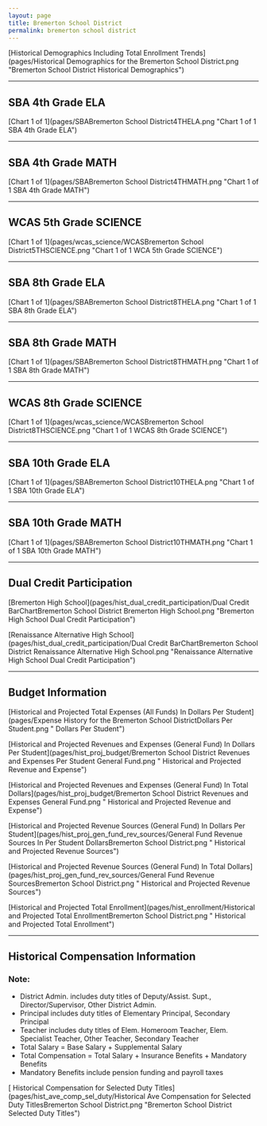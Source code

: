 ```yaml
---
layout: page
title: Bremerton School District
permalink: bremerton school district
---
```



[Historical Demographics Including Total Enrollment Trends](pages/Historical Demographics for the Bremerton School District.png "Bremerton School District Historical Demographics")

___

## SBA 4th Grade ELA

[Chart 1 of 1](pages/SBABremerton School District4THELA.png "Chart 1 of 1 SBA 4th Grade ELA")


___

## SBA 4th Grade MATH

[Chart 1 of 1](pages/SBABremerton School District4THMATH.png "Chart 1 of 1 SBA 4th Grade MATH")


___

## WCAS 5th Grade SCIENCE

[Chart 1 of 1](pages/wcas_science/WCASBremerton School District5THSCIENCE.png "Chart 1 of 1 WCA 5th Grade SCIENCE")


___

## SBA 8th Grade ELA

[Chart 1 of 1](pages/SBABremerton School District8THELA.png "Chart 1 of 1 SBA 8th Grade ELA")


___

## SBA 8th Grade MATH

[Chart 1 of 1](pages/SBABremerton School District8THMATH.png "Chart 1 of 1 SBA 8th Grade MATH")


___

## WCAS 8th Grade SCIENCE

[Chart 1 of 1](pages/wcas_science/WCASBremerton School District8THSCIENCE.png "Chart 1 of 1 WCAS 8th Grade SCIENCE")


___

## SBA 10th Grade ELA

[Chart 1 of 1](pages/SBABremerton School District10THELA.png "Chart 1 of 1 SBA 10th Grade ELA")


___

## SBA 10th Grade MATH

[Chart 1 of 1](pages/SBABremerton School District10THMATH.png "Chart 1 of 1 SBA 10th Grade MATH")


___

## Dual Credit Participation

[Bremerton High School](pages/hist_dual_credit_participation/Dual Credit BarChartBremerton School District Bremerton High School.png "Bremerton High School Dual Credit Participation")

[Renaissance Alternative High School](pages/hist_dual_credit_participation/Dual Credit BarChartBremerton School District Renaissance Alternative High School.png "Renaissance Alternative High School Dual Credit Participation")


___

## Budget Information

[Historical and Projected Total Expenses (All Funds) In Dollars Per Student](pages/Expense History for the Bremerton School DistrictDollars Per Student.png " Dollars Per Student")

[Historical and Projected Revenues and Expenses (General Fund) In Dollars Per Student](pages/hist_proj_budget/Bremerton School District Revenues and Expenses Per Student General Fund.png " Historical and Projected Revenue and Expense")

[Historical and Projected Revenues and Expenses (General Fund) In Total Dollars](pages/hist_proj_budget/Bremerton School District Revenues and Expenses General Fund.png " Historical and Projected Revenue and Expense")

[Historical and Projected Revenue Sources (General Fund) In Dollars Per Student](pages/hist_proj_gen_fund_rev_sources/General Fund Revenue Sources In Per Student DollarsBremerton School District.png " Historical and Projected Revenue Sources")

[Historical and Projected Revenue Sources (General Fund) In Total Dollars](pages/hist_proj_gen_fund_rev_sources/General Fund Revenue SourcesBremerton School District.png " Historical and Projected Revenue Sources")

[Historical and Projected Total Enrollment](pages/hist_enrollment/Historical and Projected Total EnrollmentBremerton School District.png " Historical and Projected Total Enrollment")


___

## Historical Compensation Information
### Note:
- District Admin. includes duty titles of Deputy/Assist. Supt., Director/Supervisor, Other District Admin.
- Principal includes duty titles of Elementary Principal, Secondary Principal
- Teacher includes duty titles of Elem. Homeroom Teacher, Elem. Specialist Teacher, Other Teacher, Secondary Teacher
- Total Salary = Base Salary + Supplemental Salary
- Total Compensation = Total Salary + Insurance Benefits + Mandatory Benefits
- Mandatory Benefits include pension funding and payroll taxes

[ Historical Compensation for Selected Duty Titles](pages/hist_ave_comp_sel_duty/Historical Ave Compensation for Selected Duty TitlesBremerton School District.png "Bremerton School District Selected Duty Titles")

